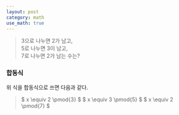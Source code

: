 ```yaml
---
layout: post
category: math
use_math: true
---
```


> 3으로 나누면 2가 남고,  
> 5로 나누면 3이 남고,  
> 7로 나누면 2가 남는 수는?

### 합동식
위 식을 합동식으로 쓰면 다음과 같다.  
> $ x \equiv 2 \pmod{3} $
> $ x \equiv 3 \pmod{5} $
> $ x \equiv 2 \pmod{7} $
